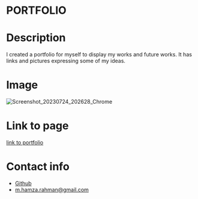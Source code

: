 # PORTFOLIO

# Description
I created a portfolio for myself to display my works and future works. It has links and pictures expressing some of my ideas.

# Image

![Screenshot_20230724_202628_Chrome](https://github.com/HamzaR19/secondassignment/assets/132932060/ad42847d-54e2-4a23-992f-aa0e5cd0fbf3)

# Link to page
[link to portfolio](https://hamzar19.github.io/secondassignment)



# Contact info
* [Github](github.com/hamzar19)
* m.hamza.rahman@gmail.com

